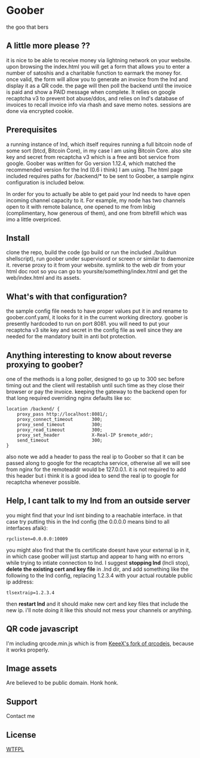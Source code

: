 # Goober
the goo that bers

## A little more please ??
it is nice to be able to receive money via lightning network on your website. upon browsing the index.html you will get a form that allows you to enter a number of satoshis and a charitable function to earmark the money for. once valid, the form will allow you to generate an invoice from the lnd and display it as a QR code. the page will then poll the backend until the invoice is paid and show a PAID message when complete. It relies on google recaptcha v3 to prevent bot abuse/ddos, and relies on lnd's database of invoices to recall invoice info via rhash and save memo notes. sessions are done via encrypted cookie.

## Prerequisites
a running instance of lnd, which itself requires running a full bitcoin node of some sort (btcd, Bitcoin Core), in my case I am using Bitcoin Core. also site key and secret from recaptcha v3 which is a free anti bot service from google. Goober was written for Go version 1.12.4, which matched the recommended version for the lnd (0.6 i think) I am using. The html page included requires paths for /backend/* to be sent to Goober, a sample nginx configuration is included below.

In order for you to actually be able to get paid your lnd needs to have open incoming channel capacity to it. For example, my node has two channels open to it with remote balance, one opened to me from lnbig (complimentary, how generous of them), and one from bitrefill which was imo a little overpriced. 

## Install
clone the repo, build the code (go build or run the included ./buildrun shellscript), run goober under supervisord or screen or similar to daemonize it. reverse proxy to it from your website. symlink to the web dir from your html doc root so you can go to yoursite/something/index.html and get the web/index.html and its assets.

## What's with that configuration?
the sample config file needs to have proper values put it in and rename to goober.conf.yaml, it looks for it in the current working directory. goober is presently hardcoded to run on port 8081. you will need to put your recaptcha v3 site key and secret in the config file as well since they are needed for the mandatory built in anti bot protection.

## Anything interesting to know about reverse proxying to goober?
one of the methods is a long poller, designed to go up to 300 sec before timing out and the client will restablish until such time as they close their browser or pay the invoice. keeping the gateway to the backend open for that long required overriding nginx defaults like so:

```
location /backend/ {
    proxy_pass http://localhost:8081/;
    proxy_connect_timeout       300;
    proxy_send_timeout          300;
    proxy_read_timeout          300;
    proxy_set_header            X-Real-IP $remote_addr;
    send_timeout                300;
}
```
also note we add a header to pass the real ip to Goober so that it can be passed along to google for the recaptcha service, otherwise all we will see from nginx for the remoteaddr would be 127.0.0.1. it is not required to add this header but i think it is a good idea to send the real ip to google for recaptcha whenever possible.

## Help, I cant talk to my lnd from an outside server
you might find that your lnd isnt binding to a reachable interface. in that case try putting this in the lnd config (the 0.0.0.0 means bind to all interfaces afaik):
```
rpclisten=0.0.0.0:10009
```
you might also find that the tls certificate doesnt have your external ip in it, in which case goober will just startup and appear to hang with no errors while trying to intiate connection to lnd. I suggest **stopping lnd** (lncli stop), **delete the existing cert and key file** in .lnd dir, and add something like the following to the lnd config, replacing 1.2.3.4 with your actual routable public ip address:
```
tlsextraip=1.2.3.4
```
then **restart lnd** and it should make new cert and key files that include the new ip. i'll note doing it like this should not mess your channels or anything.

## QR code javascript
I'm including qrcode.min.js which is from [KeeeX's fork of qrcodejs](https://raw.githubusercontent.com/KeeeX/qrcodejs/1c87e7fbee2da04ae6c404ad13f9522ea8c9120c/qrcode.min.js), because it works properly.

## Image assets
Are believed to be public domain. Honk honk.

## Support
Contact me

## License 
[WTFPL](https://choosealicense.com/licenses/wtfpl/)